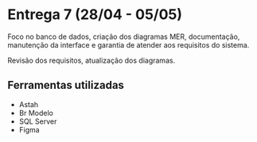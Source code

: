 # Entrega 7 (28/04 - 05/05)

Foco no banco de dados, criação dos diagramas MER, documentação, manutenção da interface e garantia de atender aos requisitos do sistema.

Revisão dos requisitos, atualização dos diagramas.

## Ferramentas utilizadas
- Astah
- Br Modelo
- SQL Server
- Figma

